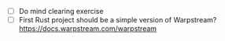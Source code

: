 - [ ] Do mind clearing exercise
- [ ] First Rust project should be a simple version of Warpstream? https://docs.warpstream.com/warpstream
